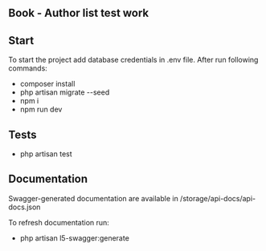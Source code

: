 ## Book - Author list test work

## Start
To start the project add database credentials in .env file. After run following commands:
 - composer install
 - php artisan migrate --seed
 - npm i
 - npm run dev

## Tests
 - php artisan test

## Documentation
Swagger-generated documentation are available in /storage/api-docs/api-docs.json

To refresh documentation run:
 - php artisan l5-swagger:generate




